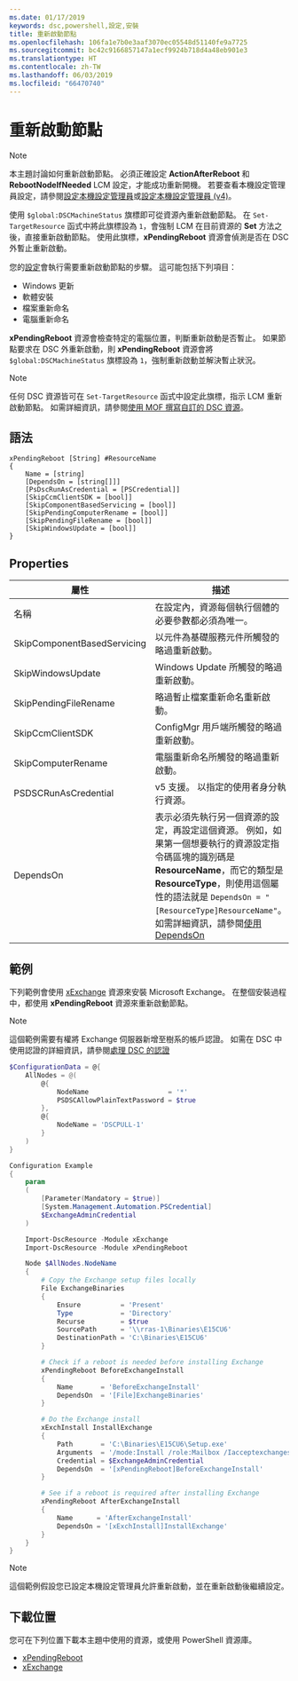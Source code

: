 ```yaml
---
ms.date: 01/17/2019
keywords: dsc,powershell,設定,安裝
title: 重新啟動節點
ms.openlocfilehash: 106fa1e7b0e3aaf3070ec05548d51140fe9a7725
ms.sourcegitcommit: bc42c9166857147a1ecf9924b718d4a48eb901e3
ms.translationtype: HT
ms.contentlocale: zh-TW
ms.lasthandoff: 06/03/2019
ms.locfileid: "66470740"
---
```

# <a name="reboot-a-node"></a>重新啟動節點

> [!NOTE]
> 本主題討論如何重新啟動節點。 必須正確設定 **ActionAfterReboot** 和 **RebootNodeIfNeeded** LCM 設定，才能成功重新開機。
> 若要查看本機設定管理員設定，請參閱[設定本機設定管理員](../managing-nodes/metaConfig.md)或[設定本機設定管理員 (v4)](../managing-nodes/metaConfig4.md)。

使用 `$global:DSCMachineStatus` 旗標即可從資源內重新啟動節點。 在 `Set-TargetResource` 函式中將此旗標設為 `1`，會強制 LCM 在目前資源的 **Set** 方法之後，直接重新啟動節點。 使用此旗標，**xPendingReboot** 資源會偵測是否在 DSC 外暫止重新啟動。

您的[設定](configurations.md)會執行需要重新啟動節點的步驟。 這可能包括下列項目：

- Windows 更新
- 軟體安裝
- 檔案重新命名
- 電腦重新命名

**xPendingReboot** 資源會檢查特定的電腦位置，判斷重新啟動是否暫止。 如果節點要求在 DSC 外重新啟動，則 **xPendingReboot** 資源會將 `$global:DSCMachineStatus` 旗標設為 `1`，強制重新啟動並解決暫止狀況。

> [!NOTE]
> 任何 DSC 資源皆可在 `Set-TargetResource` 函式中設定此旗標，指示 LCM 重新啟動節點。 如需詳細資訊，請參閱[使用 MOF 撰寫自訂的 DSC 資源](../resources/authoringResourceMOF.md)。

## <a name="syntax"></a>語法

```
xPendingReboot [String] #ResourceName
{
    Name = [string]
    [DependsOn = [string[]]]
    [PsDscRunAsCredential = [PSCredential]]
    [SkipCcmClientSDK = [bool]]
    [SkipComponentBasedServicing = [bool]]
    [SkipPendingComputerRename = [bool]]
    [SkipPendingFileRename = [bool]]
    [SkipWindowsUpdate = [bool]]
}
```

## <a name="properties"></a>Properties

| 屬性 | 描述 |
| --- | --- |
| 名稱| 在設定內，資源每個執行個體的必要參數都必須為唯一。|
| SkipComponentBasedServicing | 以元件為基礎服務元件所觸發的略過重新啟動。 |
| SkipWindowsUpdate | Windows Update 所觸發的略過重新啟動。|
| SkipPendingFileRename | 略過暫止檔案重新命名重新啟動。 |
| SkipCcmClientSDK | ConfigMgr 用戶端所觸發的略過重新啟動。 |
| SkipComputerRename | 電腦重新命名所觸發的略過重新啟動。 |
| PSDSCRunAsCredential | v5 支援。 以指定的使用者身分執行資源。 |
| DependsOn | 表示必須先執行另一個資源的設定，再設定這個資源。 例如，如果第一個想要執行的資源設定指令碼區塊的識別碼是 **ResourceName**，而它的類型是 **ResourceType**，則使用這個屬性的語法就是 `DependsOn = "[ResourceType]ResourceName"`。 如需詳細資訊，請參閱[使用 DependsOn](resource-depends-on.md)|

## <a name="example"></a>範例

下列範例會使用 [xExchange](https://github.com/PowerShell/xExchange) 資源來安裝 Microsoft Exchange。
在整個安裝過程中，都使用 **xPendingReboot** 資源來重新啟動節點。

> [!NOTE]
> 這個範例需要有權將 Exchange 伺服器新增至樹系的帳戶認證。 如需在 DSC 中使用認證的詳細資訊，請參閱[處理 DSC 的認證](../configurations/configDataCredentials.md)

```powershell
$ConfigurationData = @{
    AllNodes = @(
        @{
            NodeName                    = '*'
            PSDSCAllowPlainTextPassword = $true
        },
        @{
            NodeName = 'DSCPULL-1'
        }
    )
}

Configuration Example
{
    param
    (
        [Parameter(Mandatory = $true)]
        [System.Management.Automation.PSCredential]
        $ExchangeAdminCredential
    )

    Import-DscResource -Module xExchange
    Import-DscResource -Module xPendingReboot

    Node $AllNodes.NodeName
    {
        # Copy the Exchange setup files locally
        File ExchangeBinaries
        {
            Ensure          = 'Present'
            Type            = 'Directory'
            Recurse         = $true
            SourcePath      = '\\rras-1\Binaries\E15CU6'
            DestinationPath = 'C:\Binaries\E15CU6'
        }

        # Check if a reboot is needed before installing Exchange
        xPendingReboot BeforeExchangeInstall
        {
            Name       = 'BeforeExchangeInstall'
            DependsOn  = '[File]ExchangeBinaries'
        }

        # Do the Exchange install
        xExchInstall InstallExchange
        {
            Path       = 'C:\Binaries\E15CU6\Setup.exe'
            Arguments  = '/mode:Install /role:Mailbox /Iacceptexchangeserverlicenseterms'
            Credential = $ExchangeAdminCredential
            DependsOn  = '[xPendingReboot]BeforeExchangeInstall'
        }

        # See if a reboot is required after installing Exchange
        xPendingReboot AfterExchangeInstall
        {
            Name      = 'AfterExchangeInstall'
            DependsOn = '[xExchInstall]InstallExchange'
        }
    }
}
```

> [!NOTE]
> 這個範例假設您已設定本機設定管理員允許重新啟動，並在重新啟動後繼續設定。

## <a name="where-to-download"></a>下載位置

您可在下列位置下載本主題中使用的資源，或使用 PowerShell 資源庫。

- [xPendingReboot](https://github.com/PowerShell/xPendingReboot)
- [xExchange](https://github.com/PowerShell/xExchange)
